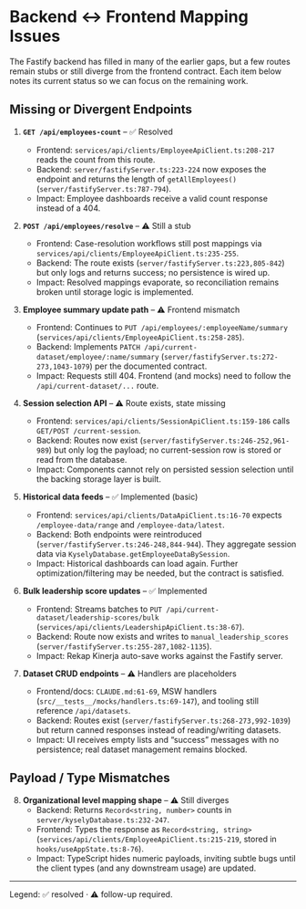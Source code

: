 # Backend ↔ Frontend Mapping Issues

The Fastify backend has filled in many of the earlier gaps, but a few routes remain stubs or still diverge from the frontend contract. Each item below notes its current status so we can focus on the remaining work.

## Missing or Divergent Endpoints

1. **`GET /api/employees-count`** – ✅ Resolved  
   - Frontend: `services/api/clients/EmployeeApiClient.ts:208-217` reads the count from this route.  
   - Backend: `server/fastifyServer.ts:223-224` now exposes the endpoint and returns the length of `getAllEmployees()` (`server/fastifyServer.ts:787-794`).  
   - Impact: Employee dashboards receive a valid count response instead of a 404.

2. **`POST /api/employees/resolve`** – ⚠️ Still a stub  
   - Frontend: Case-resolution workflows still post mappings via `services/api/clients/EmployeeApiClient.ts:235-255`.  
   - Backend: The route exists (`server/fastifyServer.ts:223,805-842`) but only logs and returns success; no persistence is wired up.  
   - Impact: Resolved mappings evaporate, so reconciliation remains broken until storage logic is implemented.

3. **Employee summary update path** – ⚠️ Frontend mismatch  
   - Frontend: Continues to `PUT /api/employees/:employeeName/summary` (`services/api/clients/EmployeeApiClient.ts:258-285`).  
   - Backend: Implements `PATCH /api/current-dataset/employee/:name/summary` (`server/fastifyServer.ts:272-273,1043-1079`) per the documented contract.  
   - Impact: Requests still 404. Frontend (and mocks) need to follow the `/api/current-dataset/...` route.

4. **Session selection API** – ⚠️ Route exists, state missing  
   - Frontend: `services/api/clients/SessionApiClient.ts:159-186` calls `GET/POST /current-session`.  
   - Backend: Routes now exist (`server/fastifyServer.ts:246-252,961-989`) but only log the payload; no current-session row is stored or read from the database.  
   - Impact: Components cannot rely on persisted session selection until the backing storage layer is built.

5. **Historical data feeds** – ✅ Implemented (basic)  
   - Frontend: `services/api/clients/DataApiClient.ts:16-70` expects `/employee-data/range` and `/employee-data/latest`.  
   - Backend: Both endpoints were reintroduced (`server/fastifyServer.ts:246-248,844-944`). They aggregate session data via `KyselyDatabase.getEmployeeDataBySession`.  
   - Impact: Historical dashboards can load again. Further optimization/filtering may be needed, but the contract is satisfied.

6. **Bulk leadership score updates** – ✅ Implemented  
   - Frontend: Streams batches to `PUT /api/current-dataset/leadership-scores/bulk` (`services/api/clients/LeadershipApiClient.ts:38-67`).  
   - Backend: Route now exists and writes to `manual_leadership_scores` (`server/fastifyServer.ts:255-287,1082-1135`).  
   - Impact: Rekap Kinerja auto-save works against the Fastify server.

7. **Dataset CRUD endpoints** – ⚠️ Handlers are placeholders  
   - Frontend/docs: `CLAUDE.md:61-69`, MSW handlers (`src/__tests__/mocks/handlers.ts:69-147`), and tooling still reference `/api/datasets`.  
   - Backend: Routes exist (`server/fastifyServer.ts:268-273,992-1039`) but return canned responses instead of reading/writing datasets.  
   - Impact: UI receives empty lists and “success” messages with no persistence; real dataset management remains blocked.

## Payload / Type Mismatches

8. **Organizational level mapping shape** – ⚠️ Still diverges  
   - Backend: Returns `Record<string, number>` counts in `server/kyselyDatabase.ts:232-247`.  
   - Frontend: Types the response as `Record<string, string>` (`services/api/clients/EmployeeApiClient.ts:215-219`, stored in `hooks/useAppState.ts:8-76`).  
   - Impact: TypeScript hides numeric payloads, inviting subtle bugs until the client types (and any downstream usage) are updated.

---

Legend: ✅ resolved · ⚠️ follow-up required.
